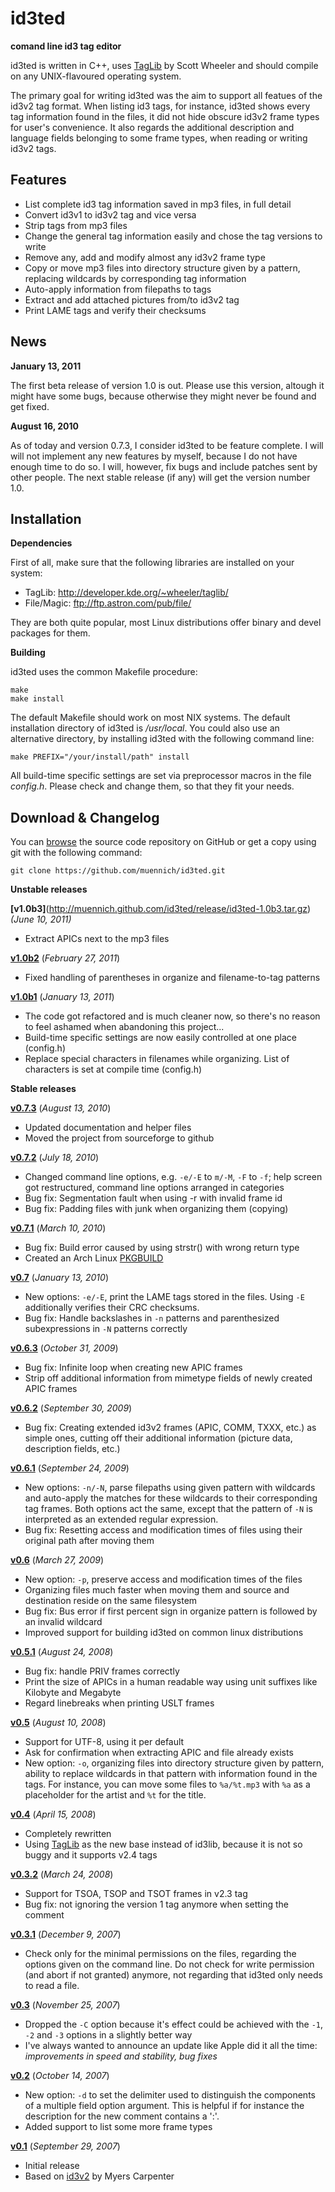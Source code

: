 id3ted
======

**comand line id3 tag editor**

id3ted is written in C++, uses
[TagLib](http://developer.kde.org/~wheeler/taglib/) by Scott Wheeler and should
compile on any UNIX-flavoured operating system.

The primary goal for writing id3ted was the aim to support all featues of the
id3v2 tag format. When listing id3 tags, for instance, id3ted shows every tag
information found in the files, it did not hide obscure id3v2 frame types for
user's convenience. It also regards the additional description and language
fields belonging to some frame types, when reading or writing id3v2 tags.

Features
--------

* List complete id3 tag information saved in mp3 files, in full detail
* Convert id3v1 to id3v2 tag and vice versa
* Strip tags from mp3 files
* Change the general tag information easily and chose the tag versions to write
* Remove any, add and modify almost any id3v2 frame type
* Copy or move mp3 files into directory structure given by a pattern, replacing
  wildcards by corresponding tag information
* Auto-apply information from filepaths to tags
* Extract and add attached pictures from/to id3v2 tag
* Print LAME tags and verify their checksums

News
----

**January 13, 2011**

The first beta release of version 1.0 is out. Please use this version, altough
it might have some bugs, because otherwise they might never be found and get
fixed.

**August 16, 2010**

As of today and version 0.7.3, I consider id3ted to be feature complete. I will
will not implement any new features by myself, because I do not have enough
time to do so. I will, however, fix bugs and include patches sent by other
people. The next stable release (if any) will get the version number 1.0.


Installation
------------

**Dependencies**

First of all, make sure that the following libraries are installed on your
system:

* TagLib: <http://developer.kde.org/~wheeler/taglib/>
* File/Magic: <ftp://ftp.astron.com/pub/file/>

They are both quite popular, most Linux distributions offer binary and devel
packages for them.

**Building**

id3ted uses the common Makefile procedure:

    make
    make install

The default Makefile should work on most NIX systems.
The default installation directory of id3ted is */usr/local*. You could also 
use an alternative directory, by installing id3ted with the following command
line:

    make PREFIX="/your/install/path" install

All build-time specific settings are set via preprocessor macros in the file
*config.h*. Please check and change them, so that they fit your needs.

Download & Changelog
--------------------

You can [browse](https://github.com/muennich/id3ted) the source code
repository on GitHub or get a copy using git with the following command:

    git clone https://github.com/muennich/id3ted.git

**Unstable releases**

**[v1.0b3]**(http://muennich.github.com/id3ted/release/id3ted-1.0b3.tar.gz)
*(June 10, 2011)*

  * Extract APICs next to the mp3 files

[**v1.0b2**](http://muennich.github.com/id3ted/release/id3ted-1.0b2.tar.gz)
(*February 27, 2011*)

  * Fixed handling of parentheses in organize and filename-to-tag patterns

[**v1.0b1**](http://muennich.github.com/id3ted/release/id3ted-1.0b1.tar.gz)
(*January 13, 2011*)

  * The code got refactored and is much cleaner now, so there's no reason
    to feel ashamed when abandoning this project...
  * Build-time specific settings are now easily controlled at one place
    (config.h)
  * Replace special characters in filenames while organizing. List of
    characters is set at compile time (config.h)

**Stable releases**

[**v0.7.3**](http://muennich.github.com/id3ted/release/id3ted-0.7.3.tar.gz)
(*August 13, 2010*)

  * Updated documentation and helper files
  * Moved the project from sourceforge to github

[**v0.7.2**](http://muennich.github.com/id3ted/release/id3ted-0.7.2.tar.gz)
(*July 18, 2010*)

  * Changed command line options, e.g. `-e/-E` to `m/-M`, `-F` to `-f`;
    help screen got restructured, command line options arranged in categories
  * Bug fix: Segmentation fault when using -r with invalid frame id
  * Bug fix: Padding files with junk when organizing them (copying)

[**v0.7.1**](http://muennich.github.com/id3ted/release/id3ted-0.7.1.tar.gz)
(*March 10, 2010*)

  * Bug fix: Build error caused by using strstr() with wrong return type
  * Created an Arch Linux
    [PKGBUILD](http://aur.archlinux.org/packages.php?ID=35357)

[**v0.7**](http://muennich.github.com/id3ted/release/id3ted-0.7.tar.gz)
(*January 13, 2010*)

  * New options: `-e/-E`, print the LAME tags stored in the files. Using `-E` 
    additionally verifies their CRC checksums.
  * Bug fix: Handle backslashes in `-n` patterns and parenthesized
    subexpressions in `-N` patterns correctly

[**v0.6.3**](http://muennich.github.com/id3ted/release/id3ted-0.6.3.tar.gz)
(*October 31, 2009*)

  * Bug fix: Infinite loop when creating new APIC frames
  * Strip off additional information from mimetype fields of newly created
    APIC frames

[**v0.6.2**](http://muennich.github.com/id3ted/release/id3ted-0.6.2.tar.gz)
(*September 30, 2009*)

  * Bug fix: Creating extended id3v2 frames (APIC, COMM, TXXX, etc.) as simple
    ones, cutting off their additional information (picture data, description
    fields, etc.)

[**v0.6.1**](http://muennich.github.com/id3ted/release/id3ted-0.6.1.tar.gz)
(*September 24, 2009*)

  * New options: `-n/-N`, parse filepaths using given pattern with wildcards
    and auto-apply the matches for these wildcards to their corresponding tag
    frames. Both options act the same, except that the pattern of `-N` is
    interpreted as an extended regular expression.
  * Bug fix: Resetting access and modification times of files using their
    original path after moving them

[**v0.6**](http://muennich.github.com/id3ted/release/id3ted-0.6.tar.gz)
(*March 27, 2009*)

  * New option: `-p`, preserve access and modification times of the files
  * Organizing files much faster when moving them and source and destination
    reside on the same filesystem
  * Bug fix: Bus error if first percent sign in organize pattern is followed
    by an invalid wildcard
  * Improved support for building id3ted on common linux distributions

[**v0.5.1**](http://muennich.github.com/id3ted/release/id3ted-0.5.1.tar.gz)
(*August 24, 2008*)

  * Bug fix: handle PRIV frames correctly
  * Print the size of APICs in a human readable way using unit suffixes like
    Kilobyte and Megabyte
  * Regard linebreaks when printing USLT frames

[**v0.5**](http://muennich.github.com/id3ted/release/id3ted-0.5.tar.gz)
(*August 10, 2008*)

  * Support for UTF-8, using it per default
  * Ask for confirmation when extracting APIC and file already exists
  * New option: `-o`, organizing files into directory structure given by
    pattern, ability to replace wildcards in that pattern with information
    found in the tags. For instance, you can move some files to `%a/%t.mp3`
    with `%a` as a placeholder for the artist and `%t` for the title.

[**v0.4**](http://muennich.github.com/id3ted/release/id3ted-0.4.tar.gz)
(*April 15, 2008*)

  * Completely rewritten
  * Using [TagLib](http://developer.kde.org/~wheeler/taglib/) as the new base
    instead of id3lib, because it is not so buggy and it supports v2.4 tags

[**v0.3.2**](http://muennich.github.com/id3ted/release/id3ted-0.3.2.tar.gz)
(*March 24, 2008*)

  * Support for TSOA, TSOP and TSOT frames in v2.3 tag
  * Bug fix: not ignoring the version 1 tag anymore when setting the comment

[**v0.3.1**](http://muennich.github.com/id3ted/release/id3ted-0.3.1.tar.gz)
(*December 9, 2007*)

  * Check only for the minimal permissions on the files, regarding the options
    given on the command line. Do not check for write permission (and abort if
    not granted) anymore, not regarding that id3ted only needs to read a file.

[**v0.3**](http://muennich.github.com/id3ted/release/id3ted-0.3.tar.gz)
(*November 25, 2007*)

  * Dropped the `-C` option because it's effect could be achieved with the
    `-1`, `-2` and `-3` options in a slightly better way
  * I've always wanted to announce an update like Apple did it all the time:
    *improvements in speed and stability, bug fixes*

[**v0.2**](http://muennich.github.com/id3ted/release/id3ted-0.2.tar.gz)
(*October 14, 2007*)

  * New option: `-d` to set the delimiter used to distinguish the components of
    a multiple field option argument. This is helpful if for instance the
    description for the new comment contains a ':'.
  * Added support to list some more frame types

[**v0.1**](http://muennich.github.com/id3ted/release/id3ted-0.1.tar.gz)
(*September 29, 2007*)

  * Initial release
  * Based on [id3v2](http://id3v2.sourceforge.net/) by Myers Carpenter
